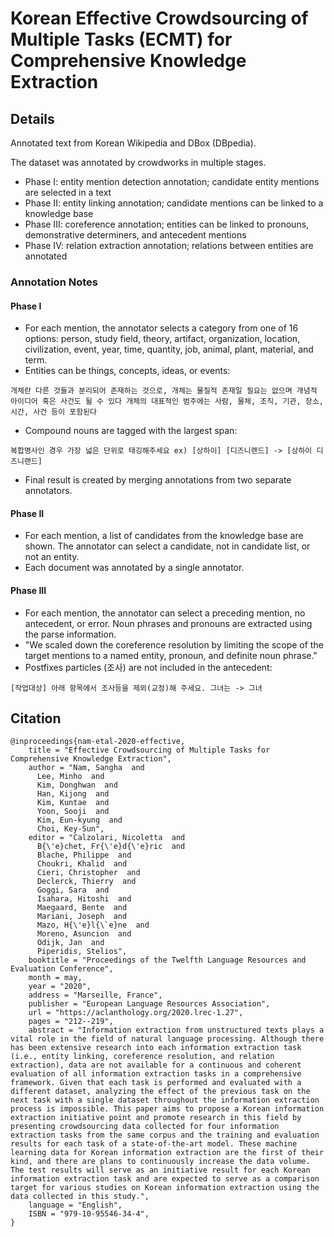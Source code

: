 
# Korean Effective Crowdsourcing of Multiple Tasks (ECMT) for Comprehensive Knowledge Extraction

## Details

Annotated text from Korean Wikipedia and DBox (DBpedia).

The dataset was annotated by crowdworks in multiple stages.
* Phase I: entity mention detection annotation; candidate entity mentions are selected in a text
* Phase II: entity linking annotation; candidate mentions can be linked to a knowledge base
* Phase III: coreference annotation; entities can be linked to pronouns, demonstrative determiners, and antecedent mentions
* Phase IV: relation extraction annotation; relations between entities are annotated

### Annotation Notes

#### Phase I
* For each mention, the annotator selects a category from one of 16 options: person, study field, theory, artifact, organization, location, civilization, event, year, time, quantity, job, animal, plant, material, and term.
* Entities can be things, concepts, ideas, or events:
```
개체란 다른 것들과 분리되어 존재하는 것으로, 개체는 물질적 존재일 필요는 없으며 개념적 아이디어 혹은 사건도 될 수 있다 개체의 대표적인 범주에는 사람, 물체, 조직, 기관, 장소, 시간, 사건 등이 포함된다
```
* Compound nouns are tagged with the largest span:
```
복합명사인 경우 가장 넓은 단위로 태깅해주세요 ex) [상하이] [디즈니랜드] -> [상하이 디즈니랜드]
```
* Final result is created by merging annotations from two separate annotators.

#### Phase II
* For each mention, a list of candidates from the knowledge base are shown. The annotator can select a candidate, not in candidate list, or not an entity.
* Each document was annotated by a single annotator.

#### Phase III
* For each mention, the annotator can select a preceding mention, no antecedent, or error. Noun phrases and pronouns are extracted using the parse information.
* "We scaled down the coreference resolution by limiting the scope of the target mentions to a named entity, pronoun, and definite noun phrase."
* Postfixes particles (조사) are not included in the antecedent:
```
[작업대상] 아래 항목에서 조사등을 제외(교정)해 주세요. 그녀는 -> 그녀
```

## Citation
```
@inproceedings{nam-etal-2020-effective,
    title = "Effective Crowdsourcing of Multiple Tasks for Comprehensive Knowledge Extraction",
    author = "Nam, Sangha  and
      Lee, Minho  and
      Kim, Donghwan  and
      Han, Kijong  and
      Kim, Kuntae  and
      Yoon, Sooji  and
      Kim, Eun-kyung  and
      Choi, Key-Sun",
    editor = "Calzolari, Nicoletta  and
      B{\'e}chet, Fr{\'e}d{\'e}ric  and
      Blache, Philippe  and
      Choukri, Khalid  and
      Cieri, Christopher  and
      Declerck, Thierry  and
      Goggi, Sara  and
      Isahara, Hitoshi  and
      Maegaard, Bente  and
      Mariani, Joseph  and
      Mazo, H{\'e}l{\`e}ne  and
      Moreno, Asuncion  and
      Odijk, Jan  and
      Piperidis, Stelios",
    booktitle = "Proceedings of the Twelfth Language Resources and Evaluation Conference",
    month = may,
    year = "2020",
    address = "Marseille, France",
    publisher = "European Language Resources Association",
    url = "https://aclanthology.org/2020.lrec-1.27",
    pages = "212--219",
    abstract = "Information extraction from unstructured texts plays a vital role in the field of natural language processing. Although there has been extensive research into each information extraction task (i.e., entity linking, coreference resolution, and relation extraction), data are not available for a continuous and coherent evaluation of all information extraction tasks in a comprehensive framework. Given that each task is performed and evaluated with a different dataset, analyzing the effect of the previous task on the next task with a single dataset throughout the information extraction process is impossible. This paper aims to propose a Korean information extraction initiative point and promote research in this field by presenting crowdsourcing data collected for four information extraction tasks from the same corpus and the training and evaluation results for each task of a state-of-the-art model. These machine learning data for Korean information extraction are the first of their kind, and there are plans to continuously increase the data volume. The test results will serve as an initiative result for each Korean information extraction task and are expected to serve as a comparison target for various studies on Korean information extraction using the data collected in this study.",
    language = "English",
    ISBN = "979-10-95546-34-4",
}
```